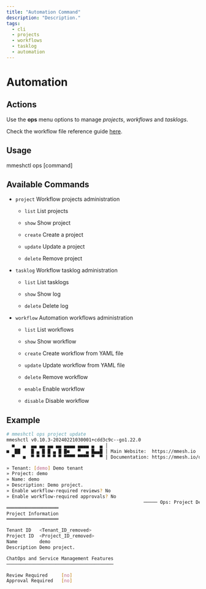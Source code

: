 ```yaml
---
title: "Automation Command"
description: "Description."
tags:
  - cli
  - projects
  - workflows
  - tasklog
  - automation
---
```


# Automation


## Actions

Use the **ops** menu options to manage *projects*, *workflows* and *tasklogs*.

Check the workflow file reference guide [here](workflow.yml.md).

## Usage

  mmeshctl ops [command]

## Available Commands

- `project`     Workflow projects administration

    - `list`        List projects

    - `show`        Show project

    - `create`      Create a project

    - `update`      Update a project

    - `delete`      Remove project

- `tasklog`     Workflow tasklog administration

    - `list`        List tasklogs

    - `show`        Show log

    - `delete`      Delete log

- `workflow`    Automation workflows administration

    - `list`        List workflows

    - `show`        Show workflow

    - `create`      Create workflow from YAML file

    - `update`      Update workflow from YAML file

    - `delete`      Remove workflow

    - `enable`      Enable workflow

    - `disable`     Disable workflow

## Example

```bash
# mmeshctl ops project update
mmeshctl v0.10.3-20240221030001+cdd3c9c--go1.22.0
  ■   ▄  ▄▄ ▄▄ ▄▄ ▄▄ ▄▄▄▄ ▄▄▄▄ ▄  ▄ │
■  ██    █ ▄ █ █ ▄ █ █■   ▀  ▄ █▄▄█ │ Main Website:  https://mmesh.io
  ▀   ■  ▀ ▀ ▀ ▀ ▀ ▀ ▀▀▀▀ ▀▀▀▀ ▀  ▀ │ Documentation: https://mmesh.io/docs

» Tenant: [demo] Demo tenant
» Project: demo
» Name: demo
» Description: Demo project.
» Enable workflow-required reviews? No
» Enable workflow-required approvals? No
                                                  ───── Ops: Project Details ≡
═══════════════════
Project Information
═══════════════════

Tenant ID  	<Tenant_ID_removed>	
Project ID 	<Project_ID_removed>	
Name       	demo                                	
Description	Demo project.                       	

ChatOps and Service Management Features
───────────────────────────────────────

Review Required  	[no]	
Approval Required	[no]	


```


